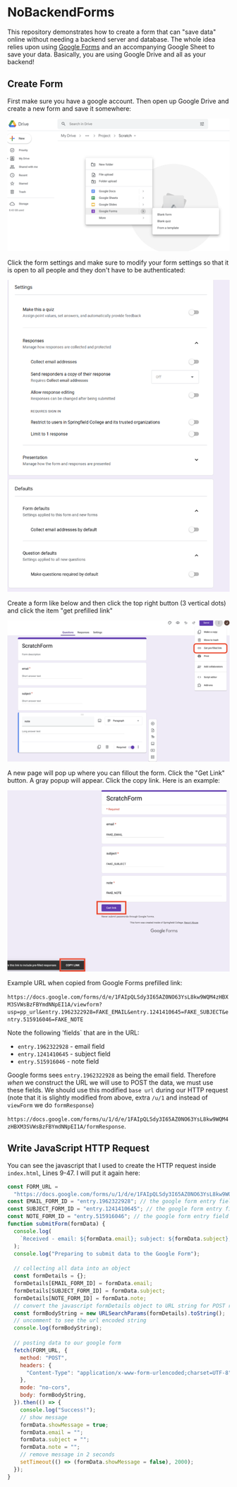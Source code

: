 # NoBackendForms

This repository demonstrates how to create a form that can "save data" online without needing a backend server and database. The whole idea relies upon using [Google Forms](https://www.google.com/forms/about/) and an accompanying Google Sheet to save your data. Basically, you are using Google Drive and all as your backend!

## Create Form

First make sure you have a google account. Then open up Google Drive and create a new form and save it somewhere:

![](media/create_form.png)

Click the form settings and make sure to modify your form settings so that it is open to all people and they don't have to be authenticated:

![](media/form_settings.PNG)

Create a form like below and then click the top right button (3 vertical dots) and click the item "get prefilled link"

![](media/prefilled_link.png)

A new page will pop up where you can fillout the form. Click the "Get Link" button. A gray popup will appear. Click the copy link. Here is an example:

![](media/copy_link.png)

Example URL when copied from Google Forms prefilled link:

`https://docs.google.com/forms/d/e/1FAIpQLSdy3I65AZ0NO63YsL8kw9WQM4zHBXM3SVWsBzFBYmdNNpEI1A/viewform?usp=pp_url&entry.1962322928=FAKE_EMAIL&entry.1241410645=FAKE_SUBJECT&entry.515916046=FAKE_NOTE`

Note the following 'fields` that are in the URL:

- `entry.1962322928` - email field
- `entry.1241410645` - subject field
- `entry.515916046` - note field

Google forms sees `entry.1962322928` as being the email field. Therefore _when_ we construct the URL we will use to POST the data, we must use these fields. We should use this modified `base url` during our HTTP request (note that it is slightly modified from above, extra `/u/1` and instead of `viewForm` we do `formResponse`)

`https://docs.google.com/forms/u/1/d/e/1FAIpQLSdy3I65AZ0NO63YsL8kw9WQM4zHBXM3SVWsBzFBYmdNNpEI1A/formResponse`.

## Write JavaScript HTTP Request

You can see the javascript that I used to create the HTTP request inside `index.html`, Lines 9-47. I will put it again here:

```javascript
const FORM_URL =
  "https://docs.google.com/forms/u/1/d/e/1FAIpQLSdy3I65AZ0NO63YsL8kw9WQM4zHBXM3SVWsBzFBYmdNNpEI1A/formResponse"; // google form URL
const EMAIL_FORM_ID = "entry.1962322928"; // the google form entry field for email
const SUBJECT_FORM_ID = "entry.1241410645"; // the google form entry field for subject
const NOTE_FORM_ID = "entry.515916046"; // the google form entry field for note
function submitForm(formData) {
  console.log(
    `Received - email: ${formData.email}; subject: ${formData.subject}; note: ${formData.note}`
  );
  console.log("Preparing to submit data to the Google Form");

  // collecting all data into an object
  const formDetails = {};
  formDetails[EMAIL_FORM_ID] = formData.email;
  formDetails[SUBJECT_FORM_ID] = formData.subject;
  formDetails[NOTE_FORM_ID] = formData.note;
  // convert the javascript formDetails object to URL string for POST request
  const formBodyString = new URLSearchParams(formDetails).toString();
  // uncomment to see the url encoded string
  console.log(formBodyString);

  // posting data to our google form
  fetch(FORM_URL, {
    method: "POST",
    headers: {
      "Content-Type": "application/x-www-form-urlencoded;charset=UTF-8",
    },
    mode: "no-cors",
    body: formBodyString,
  }).then(() => {
    console.log("Success!");
    // show message
    formData.showMessage = true;
    formData.email = "";
    formData.subject = "";
    formData.note = "";
    // remove message in 2 seconds
    setTimeout(() => (formData.showMessage = false), 2000);
  });
}
```
